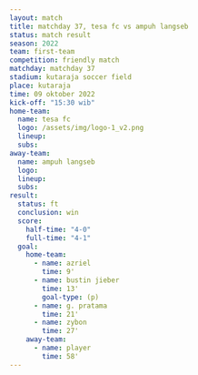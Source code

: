 ```yaml
---
layout: match
title: matchday 37, tesa fc vs ampuh langseb
status: match result
season: 2022
team: first-team
competition: friendly match
matchday: matchday 37
stadium: kutaraja soccer field
place: kutaraja
time: 09 oktober 2022
kick-off: "15:30 wib"
home-team:
  name: tesa fc
  logo: /assets/img/logo-1_v2.png
  lineup:
  subs:
away-team:
  name: ampuh langseb
  logo:
  lineup:
  subs:
result:
  status: ft
  conclusion: win
  score:
    half-time: "4-0"
    full-time: "4-1"
  goal:
    home-team:
      - name: azriel
        time: 9'
      - name: bustin jieber
        time: 13'
        goal-type: (p)
      - name: g. pratama
        time: 21'
      - name: zybon
        time: 27'
    away-team:
      - name: player
        time: 58'
---
```


